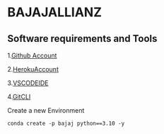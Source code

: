 # BAJAJALLIANZ

## Software requirements and Tools



1.[Github Account](https://github.com)

2.[HerokuAccount](https://heroku.com)

3.[VSCODEIDE](https://code.visualstudio.com/)

4.[GitCLI](https://git-scm.com/book/en/v2/Getting-Started-The-Command-Line)


Create a new Environment
`````````````````````````
conda create -p bajaj python==3.10 -y
````````````````````````````````````````